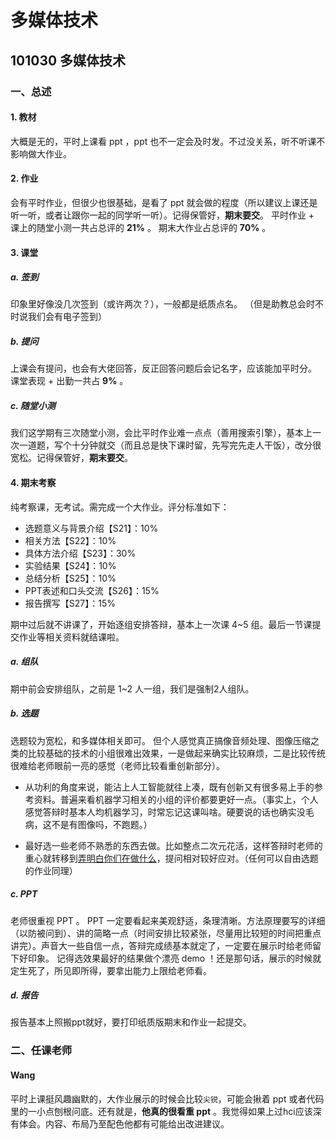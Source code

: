 
# 多媒体技术

## 101030 多媒体技术

### 一、总述

#### 1. 教材

   大概是无的，平时上课看 ppt ，ppt 也不一定会及时发。不过没关系，听不听课不影响做大作业。

#### 2. 作业

   会有平时作业，但很少也很基础，是看了 ppt 就会做的程度（所以建议上课还是听一听，或者让跟你一起的同学听一听）。记得保管好，**期末要交**。
   平时作业 + 课上的随堂小测一共占总评的 **21%** 。
   期末大作业占总评的 **70%** 。

#### 3. 课堂

##### a. 签到

   印象里好像没几次签到（或许两次？），一般都是纸质点名。
   （但是助教总会时不时说我们会有电子签到）

##### b. 提问

   上课会有提问，也会有大佬回答，反正回答问题后会记名字，应该能加平时分。
   课堂表现 + 出勤一共占 **9%** 。

##### c. 随堂小测

   我们这学期有三次随堂小测，会比平时作业难一点点（善用搜索引擎），基本上一次一道题，写个十分钟就交（而且总是快下课时留，先写完先走人干饭），改分很宽松。记得保管好，**期末要交**。

#### 4. 期末考察

   纯考察课，无考试。需完成一个大作业。评分标准如下：

* 选题意义与背景介绍【S21】：10%
* 相关方法【S22】：10%
* 具体方法介绍【S23】：30%
* 实验结果【S24】：10%
* 总结分析【S25】：10%
* PPT表述和口头交流【S26】：15%
* 报告撰写【S27】：15%

期中过后就不讲课了，开始逐组安排答辩，基本上一次课 4~5 组。最后一节课提交作业等相关资料就结课啦。

##### a. 组队

   期中前会安排组队，之前是 1~2 人一组，我们是强制2人组队。

##### b. 选题

   选题较为宽松，和多媒体相关即可。
   但个人感觉真正搞像音频处理、图像压缩之类的比较基础的技术的小组很难出效果，一是做起来确实比较麻烦，二是比较传统很难给老师眼前一亮的感觉（老师比较看重创新部分）。

* 从功利的角度来说，能沾上人工智能就往上凑，既有创新又有很多易上手的参考资料。普遍来看机器学习相关的小组的评价都要更好一点。（事实上，个人感觉答辩时基本人均机器学习，时常忘记这课叫啥。硬要说的话也确实没毛病，这不是有图像吗，不跑题。）

* 最好选一些老师不熟悉的东西去做。比如整点二次元花活，这样答辩时老师的重心就转移到<u>弄明白你们在做什么</u>，提问相对较好应对。（任何可以自由选题的作业同理）

##### c. PPT

   老师很重视 PPT 。
   PPT 一定要看起来美观舒适，条理清晰。方法原理要写的详细（以防被问到）、讲的简略一点（时间安排比较紧张，尽量用比较短的时间把重点讲完）。声音大一些自信一点，答辩完成绩基本就定了，一定要在展示时给老师留下好印象。
   记得选效果最好的结果做个漂亮 demo ！还是那句话，展示的时候就定生死了，所见即所得，要拿出能力上限给老师看。

##### d. 报告

   报告基本上照搬ppt就好，要打印纸质版期末和作业一起提交。

### 二、任课老师

#### Wang

 平时上课挺风趣幽默的，大作业展示的时候会比较`尖锐`，可能会揪着 ppt 或者代码里的一小点刨根问底。还有就是，**他真的很看重 ppt** 。我觉得如果上过hci应该深有体会。内容、布局乃至配色他都有可能给出改进建议。
